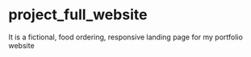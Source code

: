 # project_full_website
It is a fictional, food ordering, responsive landing page for my portfolio website
